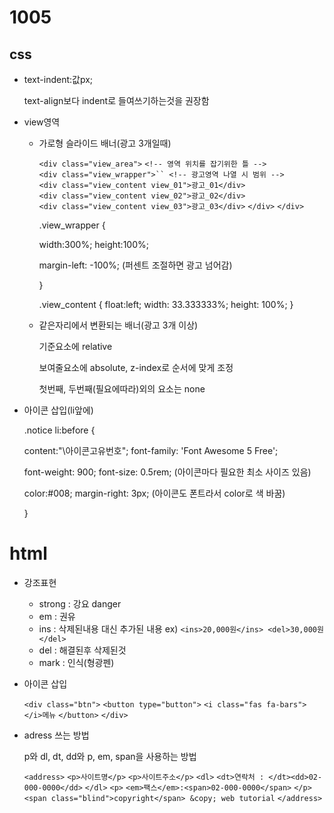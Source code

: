 # 1005

## css

- text-indent:값px;

  text-align보다 indent로 들여쓰기하는것을 권장함

  

- view영역

  - 가로형 슬라이드 배너(광고 3개일때)

    `<div class="view_area">` `<!-- 영역 위치를 잡기위한 틀 -->`
    	`<div class="view_wrapper">`` <!-- 광고영역 나열 시 범위 -->`
    		`<div class="view_content view_01">광고_01</div>`
    		`<div class="view_content view_02">광고_02</div>`
    		`<div class="view_content view_03">광고_03</div>`
    	`</div>`
    `</div>`

    .view_wrapper {

      width:300%; height:100%;

      margin-left: -100%;        (퍼센트 조절하면 광고 넘어감)

    }

    .view_content { float:left; width: 33.333333%; height: 100%; } 

  - 같은자리에서 변환되는 배너(광고 3개 이상)

      기준요소에 relative

      보여줄요소에 absolute, z-index로 순서에 맞게 조정

      첫번째, 두번째(필요에따라)외의 요소는 none

    

- 아이콘 삽입(li앞에)

  .notice li:before { 

    content:"\아이콘고유번호"; font-family: 'Font Awesome 5 Free'; 

    font-weight: 900; font-size: 0.5rem; (아이콘마다 필요한 최소 사이즈 있음) 

    color:#008; margin-right: 3px; (아이콘도 폰트라서 color로 색 바꿈)

  }

  

# html

- 강조표현

  - strong : 강요 danger
  - em : 권유
  - ins : 삭제된내용 대신 추가된 내용  ex) `<ins>20,000원</ins> <del>30,000원</del>`
  - del : 해결된후 삭제된것
  - mark : 인식(형광펜)

- 아이콘 삽입

  `<div class="btn">`
  	`<button type="button">`
  		`<i class="fas fa-bars"></i>메뉴`
  	`</button>`
  `</div>`



- adress 쓰는 방법 

  p와 dl, dt, dd와 p, em, span을 사용하는 방법

  `<address>`
  	`<p>사이트명</p>`
  	`<p>사이트주소</p>`
  	`<dl>`
  		`<dt>연락처 : </dt><dd>02-000-0000</dd>`
  	`</dl>`
  	`<p>`
  		`<em>팩스</em>:<span>02-000-0000</span>`
  	`</p>`
  	`<span class="blind">copyright</span> &copy; web tutorial`
  `</address>`

